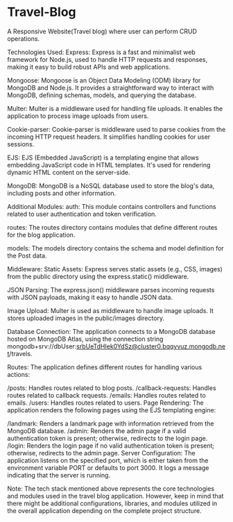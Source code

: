 # Travel-Blog
A Responsive Website(Travel blog) where user can perform CRUD operations. 

Technologies Used:
Express: Express is a fast and minimalist web framework for Node.js, used to handle HTTP requests and responses, making it easy to build robust APIs and web applications.

Mongoose: Mongoose is an Object Data Modeling (ODM) library for MongoDB and Node.js. It provides a straightforward way to interact with MongoDB, defining schemas, models, and querying the database.

Multer: Multer is a middleware used for handling file uploads. It enables the application to process image uploads from users.

Cookie-parser: Cookie-parser is middleware used to parse cookies from the incoming HTTP request headers. It simplifies handling cookies for user sessions.

EJS: EJS (Embedded JavaScript) is a templating engine that allows embedding JavaScript code in HTML templates. It's used for rendering dynamic HTML content on the server-side.

MongoDB: MongoDB is a NoSQL database used to store the blog's data, including posts and other information.

Additional Modules:
auth: This module contains controllers and functions related to user authentication and token verification.

routes: The routes directory contains modules that define different routes for the blog application.

models: The models directory contains the schema and model definition for the Post data.

Middleware:
Static Assets: Express serves static assets (e.g., CSS, images) from the public directory using the express.static() middleware.

JSON Parsing: The express.json() middleware parses incoming requests with JSON payloads, making it easy to handle JSON data.

Image Upload: Multer is used as middleware to handle image uploads. It stores uploaded images in the public/images directory.

Database Connection:
The application connects to a MongoDB database hosted on MongoDB Atlas, using the connection string mongodb+srv://dbUser:srbUeTdHIek0YdSz@cluster0.bqqyvuz.mongodb.net/travels.

Routes:
The application defines different routes for handling various actions:

/posts: Handles routes related to blog posts.
/callback-requests: Handles routes related to callback requests.
/emails: Handles routes related to emails.
/users: Handles routes related to users.
Page Rendering:
The application renders the following pages using the EJS templating engine:

/landmark: Renders a landmark page with information retrieved from the MongoDB database.
/admin: Renders the admin page if a valid authentication token is present; otherwise, redirects to the login page.
/login: Renders the login page if no valid authentication token is present; otherwise, redirects to the admin page.
Server Configuration:
The application listens on the specified port, which is either taken from the environment variable PORT or defaults to port 3000. It logs a message indicating that the server is running.

Note:
The tech stack mentioned above represents the core technologies and modules used in the travel blog application. However, keep in mind that there might be additional configurations, libraries, and modules utilized in the overall application depending on the complete project structure.
